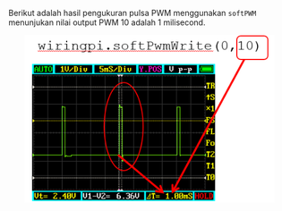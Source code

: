 Berikut adalah hasil pengukuran pulsa PWM menggunakan ```softPWM``` menunjukan nilai output PWM 10 adalah 1 milisecond.

<p align="center">
  <img src="/images/servo_pwm.PNG" height="300" /> 
</p>
